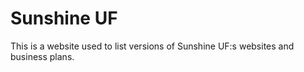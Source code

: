 # Sunshine UF #

This is a website used to list versions of Sunshine UF:s websites and business plans.